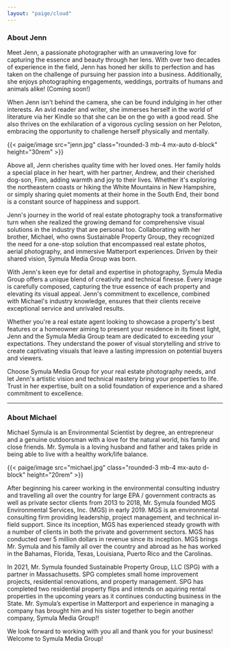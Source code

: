```yaml
---
layout: "paige/cloud"
---
```


### About Jenn

Meet Jenn, a passionate photographer with an unwavering love for capturing the essence and beauty through her lens. With over two decades of experience in the field, Jenn has honed her skills to perfection and has taken on the challenge of pursuing her passion into a business. Additionally, she enjoys photographing engagements, weddings, portraits of humans and animals alike! (Coming soon!)

When Jenn isn't behind the camera, she can be found indulging in her other interests. An avid reader and writer, she immerses herself in the world of literature via her Kindle so that she can be on the go with a good read. She also thrives on the exhilaration of a vigorous cycling session on her Peloton, embracing the opportunity to challenge herself physically and mentally.

{{< paige/image src="jenn.jpg" class="rounded-3 mb-4 mx-auto d-block" height="30rem" >}}


Above all, Jenn cherishes quality time with her loved ones. Her family holds a special place in her heart, with her partner, Andrew, and their cherished dog-son, Finn, adding warmth and joy to their lives. Whether it's exploring the northeastern coasts or hiking the White Mountains in New Hampshire, or simply sharing quiet moments at their home in the South End, their bond is a constant source of happiness and support.

Jenn's journey in the world of real estate photography took a transformative turn when she realized the growing demand for comprehensive visual solutions in the industry that are personal too. Collaborating with her brother, Michael, who owns Sustainable Property Group, they recognized the need for a one-stop solution that encompassed real estate photos, aerial photography, and immersive Matterport experiences. Driven by their shared vision, Symula Media Group was born.

With Jenn's keen eye for detail and expertise in photography, Symula Media Group offers a unique blend of creativity and technical finesse. Every image is carefully composed, capturing the true essence of each property and elevating its visual appeal. Jenn's commitment to excellence, combined with Michael's industry knowledge, ensures that their clients receive exceptional service and unrivaled results.

Whether you're a real estate agent looking to showcase a property's best features or a homeowner aiming to present your residence in its finest light, Jenn and the Symula Media Group team are dedicated to exceeding your expectations. They understand the power of visual storytelling and strive to create captivating visuals that leave a lasting impression on potential buyers and viewers.

Choose Symula Media Group for your real estate photography needs, and let Jenn's artistic vision and technical mastery bring your properties to life. Trust in her expertise, built on a solid foundation of experience and a shared commitment to excellence.

---

### About Michael

Michael Symula is an Environmental Scientist by degree, an entrepreneur and a genuine outdoorsman with a love for the natural world, his family and close friends.  Mr. Symula is a loving husband and father and takes pride in being able to live with a healthy work/life balance. 

{{< paige/image src="michael.jpg" class="rounded-3 mb-4 mx-auto d-block" height="20rem" >}}

After beginning his career working in the environmental consulting industry and travelling all over the country for large EPA / government contracts as well as private sector clients from 2013 to 2018, Mr. Symula founded MGS Environmental Services, Inc. (MGS) in early 2019. MGS is an environmental consulting firm providing leadership, project management, and technical in-field support.  Since its inception, MGS has experienced steady growth with a number of clients in both the private and government sectors.  MGS has conducted over 5 million dollars in revenue since its inception.  MGS brings Mr. Symula and his family all over the country and abroad as he has worked in the Bahamas, Florida, Texas, Louisiana, Puerto&nbsp;Rico and the Carolinas.

In 2021, Mr. Symula founded Sustainable Property Group, LLC (SPG) with a partner in Massachusetts. SPG completes small home improvement projects, residential renovations, and property management. SPG has completed two residential property flips and intends on aquiring rental properties in the upcoming years as it continues conducting business in the State.  Mr. Symula’s expertise in Matterport and experience in managing a company has brought him and his sister together to begin another company, Symula Media Group!!

We look forward to working with you all and thank you for your business!  Welcome to Symula Media Group!
